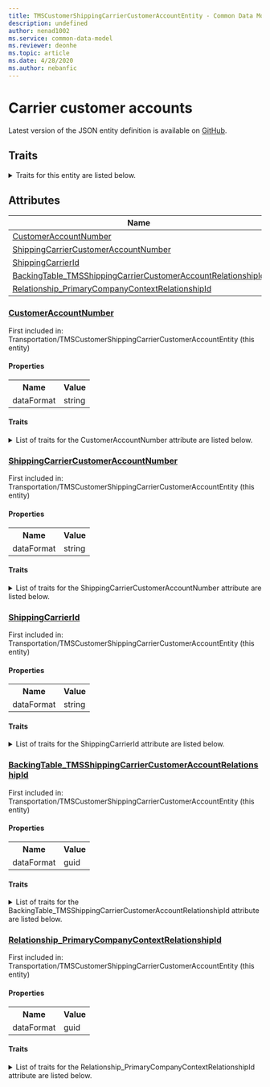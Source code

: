 ```yaml
---
title: TMSCustomerShippingCarrierCustomerAccountEntity - Common Data Model | Microsoft Docs
description: undefined
author: nenad1002
ms.service: common-data-model
ms.reviewer: deonhe
ms.topic: article
ms.date: 4/28/2020
ms.author: nebanfic
---
```


# Carrier customer accounts

  
 Latest version of the JSON entity definition is available on <a href="https://github.com/Microsoft/CDM/tree/master/schemaDocuments/core/operationsCommon/Entities/SupplyChain/Transportation/TMSCustomerShippingCarrierCustomerAccountEntity.cdm.json" target="_blank">GitHub</a>.  

## Traits

<details>
<summary>Traits for this entity are listed below.  
</summary>

**is.CDM.entityVersion**  
  <table><tr><th>Parameter</th><th>Value</th><th>Data type</th><th>Explanation</th></tr><tr><td>versionNumber</td><td>"1.0.0"</td><td>string</td><td>semantic version number of the entity</td></tr></table>

**is.application.releaseVersion**  
  <table><tr><th>Parameter</th><th>Value</th><th>Data type</th><th>Explanation</th></tr><tr><td>releaseVersion</td><td>"10.0.13.0"</td><td>string</td><td>semantic version number of the application introducing this entity</td></tr></table>

**is.localized.displayedAs**  
  Holds the list of language specific display text for an object.  <table><tr><th>Parameter</th><th>Value</th><th>Data type</th><th>Explanation</th></tr><tr><td>localizedDisplayText</td><td><table><tr><th>languageTag</th><th>displayText</th></tr><tr><td>en</td><td>Carrier customer accounts</td></tr></table></td><td>entity</td><td>a reference to the constant entity holding the list of localized text</td></tr></table>

</details>

## Attributes

|Name|Description|First Included in Instance|
|---|---|---|
|[CustomerAccountNumber](#CustomerAccountNumber)||<a href="TMSCustomerShippingCarrierCustomerAccountEntity.md" target="_blank">Transportation/TMSCustomerShippingCarrierCustomerAccountEntity</a>|
|[ShippingCarrierCustomerAccountNumber](#ShippingCarrierCustomerAccountNumber)||<a href="TMSCustomerShippingCarrierCustomerAccountEntity.md" target="_blank">Transportation/TMSCustomerShippingCarrierCustomerAccountEntity</a>|
|[ShippingCarrierId](#ShippingCarrierId)||<a href="TMSCustomerShippingCarrierCustomerAccountEntity.md" target="_blank">Transportation/TMSCustomerShippingCarrierCustomerAccountEntity</a>|
|[BackingTable_TMSShippingCarrierCustomerAccountRelationshipId](#BackingTable_TMSShippingCarrierCustomerAccountRelationshipId)||<a href="TMSCustomerShippingCarrierCustomerAccountEntity.md" target="_blank">Transportation/TMSCustomerShippingCarrierCustomerAccountEntity</a>|
|[Relationship_PrimaryCompanyContextRelationshipId](#Relationship_PrimaryCompanyContextRelationshipId)||<a href="TMSCustomerShippingCarrierCustomerAccountEntity.md" target="_blank">Transportation/TMSCustomerShippingCarrierCustomerAccountEntity</a>|

### <a href=#CustomerAccountNumber name="CustomerAccountNumber">CustomerAccountNumber</a>

First included in: Transportation/TMSCustomerShippingCarrierCustomerAccountEntity (this entity)  

#### Properties

<table><tr><th>Name</th><th>Value</th></tr><tr><td>dataFormat</td><td>string</td></tr></table>

#### Traits

<details>
<summary>List of traits for the CustomerAccountNumber attribute are listed below.</summary>

**is.dataFormat.character**  
**is.dataFormat.big**  
**is.dataFormat.array**  
**is.dataFormat.character**  
**is.dataFormat.array**  
</details>

### <a href=#ShippingCarrierCustomerAccountNumber name="ShippingCarrierCustomerAccountNumber">ShippingCarrierCustomerAccountNumber</a>

First included in: Transportation/TMSCustomerShippingCarrierCustomerAccountEntity (this entity)  

#### Properties

<table><tr><th>Name</th><th>Value</th></tr><tr><td>dataFormat</td><td>string</td></tr></table>

#### Traits

<details>
<summary>List of traits for the ShippingCarrierCustomerAccountNumber attribute are listed below.</summary>

**is.dataFormat.character**  
**is.dataFormat.big**  
**is.dataFormat.array**  
**is.dataFormat.character**  
**is.dataFormat.array**  
</details>

### <a href=#ShippingCarrierId name="ShippingCarrierId">ShippingCarrierId</a>

First included in: Transportation/TMSCustomerShippingCarrierCustomerAccountEntity (this entity)  

#### Properties

<table><tr><th>Name</th><th>Value</th></tr><tr><td>dataFormat</td><td>string</td></tr></table>

#### Traits

<details>
<summary>List of traits for the ShippingCarrierId attribute are listed below.</summary>

**is.dataFormat.character**  
**is.dataFormat.big**  
**is.dataFormat.array**  
**is.dataFormat.character**  
**is.dataFormat.array**  
</details>

### <a href=#BackingTable_TMSShippingCarrierCustomerAccountRelationshipId name="BackingTable_TMSShippingCarrierCustomerAccountRelationshipId">BackingTable_TMSShippingCarrierCustomerAccountRelationshipId</a>

First included in: Transportation/TMSCustomerShippingCarrierCustomerAccountEntity (this entity)  

#### Properties

<table><tr><th>Name</th><th>Value</th></tr><tr><td>dataFormat</td><td>guid</td></tr></table>

#### Traits

<details>
<summary>List of traits for the BackingTable_TMSShippingCarrierCustomerAccountRelationshipId attribute are listed below.</summary>

**is.dataFormat.character**  
**is.dataFormat.big**  
**is.dataFormat.array**  
**is.dataFormat.guid**  
**means.identity.entityId**  
**is.linkedEntity.identifier**  
Marks the attribute(s) that hold foreign key references to a linked (used as an attribute) entity. This attribute is added to the resolved entity to enumerate the referenced entities.  <table><tr><th>Parameter</th><th>Value</th><th>Data type</th><th>Explanation</th></tr><tr><td>entityReferences</td><td><table><tr><th>entityReference</th><th>attributeReference</th></tr><tr><td><a href="../../../Tables/SupplyChain/Transportation/Group/TMSShippingCarrierCustomerAccount.md" target="_blank">/core/operationsCommon/Tables/SupplyChain/Transportation/Group/TMSShippingCarrierCustomerAccount.cdm.json/TMSShippingCarrierCustomerAccount</a></td><td><a href="../../../Tables/SupplyChain/Transportation/Group/TMSShippingCarrierCustomerAccount.md#RecId" target="_blank">RecId</a></td></tr></table></td><td>entity</td><td>a reference to the constant entity holding the list of entity references</td></tr></table>

**is.dataFormat.guid**  
**is.dataFormat.character**  
**is.dataFormat.array**  
</details>

### <a href=#Relationship_PrimaryCompanyContextRelationshipId name="Relationship_PrimaryCompanyContextRelationshipId">Relationship_PrimaryCompanyContextRelationshipId</a>

First included in: Transportation/TMSCustomerShippingCarrierCustomerAccountEntity (this entity)  

#### Properties

<table><tr><th>Name</th><th>Value</th></tr><tr><td>dataFormat</td><td>guid</td></tr></table>

#### Traits

<details>
<summary>List of traits for the Relationship_PrimaryCompanyContextRelationshipId attribute are listed below.</summary>

**is.dataFormat.character**  
**is.dataFormat.big**  
**is.dataFormat.array**  
**is.dataFormat.guid**  
**means.identity.entityId**  
**is.linkedEntity.identifier**  
Marks the attribute(s) that hold foreign key references to a linked (used as an attribute) entity. This attribute is added to the resolved entity to enumerate the referenced entities.  <table><tr><th>Parameter</th><th>Value</th><th>Data type</th><th>Explanation</th></tr><tr><td>entityReferences</td><td><table><tr><th>entityReference</th><th>attributeReference</th></tr><tr><td><a href="../../../Tables/Finance/Ledger/Main/CompanyInfo.md" target="_blank">/core/operationsCommon/Tables/Finance/Ledger/Main/CompanyInfo.cdm.json/CompanyInfo</a></td><td><a href="../../../Tables/Finance/Ledger/Main/CompanyInfo.md#RecId" target="_blank">RecId</a></td></tr></table></td><td>entity</td><td>a reference to the constant entity holding the list of entity references</td></tr></table>

**is.dataFormat.guid**  
**is.dataFormat.character**  
**is.dataFormat.array**  
</details>
